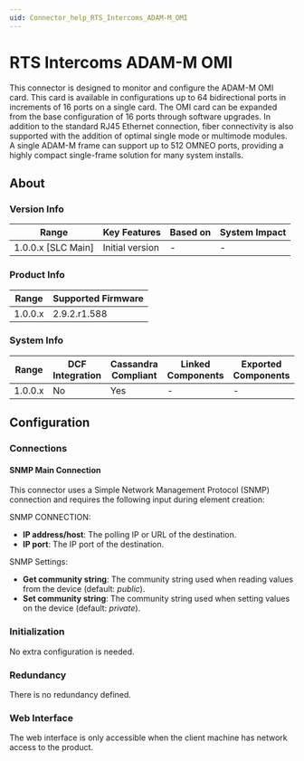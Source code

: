 ```yaml
---
uid: Connector_help_RTS_Intercoms_ADAM-M_OMI
---
```


# RTS Intercoms ADAM-M OMI

This connector is designed to monitor and configure the ADAM-M OMI card. This card is available in configurations up to 64 bidirectional ports in increments of 16 ports on a single card. The OMI card can be expanded from the base configuration of 16 ports through software upgrades. In addition to the standard RJ45 Ethernet connection, fiber connectivity is also supported with the addition of optimal single mode or multimode modules. A single ADAM-M frame can support up to 512 OMNEO ports, providing a highly compact single-frame solution for many system installs.

## About

### Version Info

| Range                | Key Features     | Based on     | System Impact     |
|----------------------|------------------|--------------|-------------------|
| 1.0.0.x \[SLC Main\] | Initial version  | \-           | \-                |

### Product Info

| Range     | Supported Firmware     |
|-----------|------------------------|
| 1.0.0.x   | 2.9.2.r1.588           |

### System Info

| Range     | DCF Integration     | Cassandra Compliant     | Linked Components     | Exported Components     |
|-----------|---------------------|-------------------------|-----------------------|-------------------------|
| 1.0.0.x   | No                  | Yes                     | \-                    | \-                      |

## Configuration

### Connections

#### SNMP Main Connection

This connector uses a Simple Network Management Protocol (SNMP) connection and requires the following input during element creation:

SNMP CONNECTION:

- **IP address/host**: The polling IP or URL of the destination.
- **IP port**: The IP port of the destination.

SNMP Settings:

- **Get community string**: The community string used when reading values from the device (default: *public*).
- **Set community string**: The community string used when setting values on the device (default: *private*).

### Initialization

No extra configuration is needed.

### Redundancy

There is no redundancy defined.

### Web Interface

The web interface is only accessible when the client machine has network access to the product.
